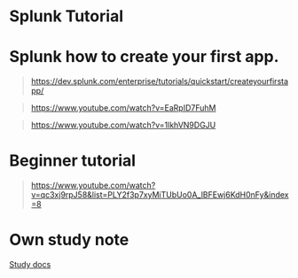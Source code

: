 # Splunk Tutorial

# Splunk how to create your first app.
> https://dev.splunk.com/enterprise/tutorials/quickstart/createyourfirstapp/

> https://www.youtube.com/watch?v=EaRpID7FuhM

> https://www.youtube.com/watch?v=1lkhVN9DGJU

# Beginner tutorial
> https://www.youtube.com/watch?v=qc3xj9rpJ58&list=PLY2f3p7xyMiTUbUo0A_lBFEwj6KdH0nFy&index=8

# Own study note
[Study docs](https://docs.google.com/document/d/1NL7Sr8PlgBFUuufEBdp_HB3NXJx01yRrV1z24xbrICo/edit)

